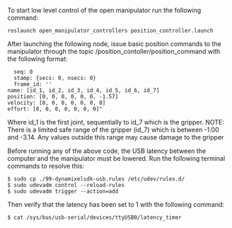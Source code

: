 To start low level control of the open manipulator run the following command:

```roslaunch open_manipulator_controllers position_controller.launch```

After launching the following node, issue basic position commands to the manipulator through the topic /position_contoller/position_command with the following format:

```rostopic pub /position_controller/position_command sensor_msgs/JointState "header:
  seq: 0
  stamp: {secs: 0, nsecs: 0}
  frame_id: ''
name: [id_1, id_2, id_3, id_4, id_5, id_6, id_7]
position: [0, 0, 0, 0, 0, 0, -1.57]
velocity: [0, 0, 0, 0, 0, 0, 0]
effort: [0, 0, 0, 0, 0, 0, 0]" 
```

Where id_1 is the first joint, sequentially to id_7 which is the gripper.
NOTE: There is a limited safe range of the gripper (id_7) which is between -1.00 and -3.14. Any values outside this range may cause damage to the gripper 


Before running any of the above code, the USB latency between the computer and the manipulator must be lowered. Run the following 
terminal commands to resolve this:
```$ echo ACTION==\"add\", SUBSYSTEM==\"usb-serial\", DRIVER==\"ftdi_sio\", ATTR{latency_timer}=\"1\" > 99-dynamixelsdk-usb.rules
$ sudo cp ./99-dynamixelsdk-usb.rules /etc/udev/rules.d/
$ sudo udevadm control --reload-rules
$ sudo udevadm trigger --action=add
```


Then verify that the latency has been set to 1 with the following command:

```$ cat /sys/bus/usb-serial/devices/ttyUSB0/latency_timer```
